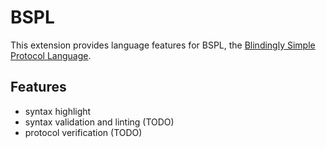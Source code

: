 # BSPL

This extension provides language features for BSPL, the [Blindingly Simple Protocol Language](https://gitlab.com/masr/bspl/).

## Features

- syntax highlight
- syntax validation and linting (TODO)
- protocol verification (TODO)